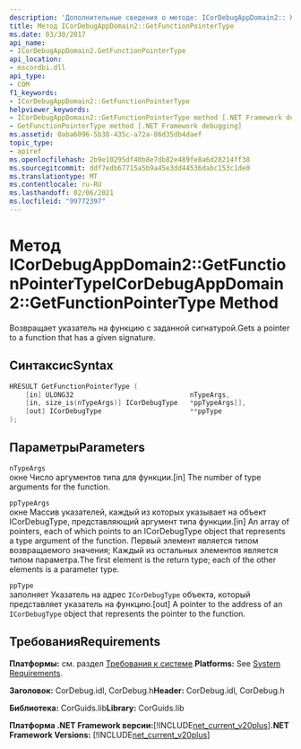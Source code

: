```yaml
---
description: 'Дополнительные сведения о методе: ICorDebugAppDomain2:: Жетфунктионпоинтертипе'
title: Метод ICorDebugAppDomain2::GetFunctionPointerType
ms.date: 03/30/2017
api_name:
- ICorDebugAppDomain2.GetFunctionPointerType
api_location:
- mscordbi.dll
api_type:
- COM
f1_keywords:
- ICorDebugAppDomain2::GetFunctionPointerType
helpviewer_keywords:
- ICorDebugAppDomain2::GetFunctionPointerType method [.NET Framework debugging]
- GetFunctionPointerType method [.NET Framework debugging]
ms.assetid: 0aba6096-5b38-435c-a72a-86d35db4daef
topic_type:
- apiref
ms.openlocfilehash: 2b9e10295df40b8e7db82e489fe8a6d28214ff38
ms.sourcegitcommit: ddf7edb67715a5b9a45e3dd44536dabc153c1de0
ms.translationtype: MT
ms.contentlocale: ru-RU
ms.lasthandoff: 02/06/2021
ms.locfileid: "99772397"
---
```

# <a name="icordebugappdomain2getfunctionpointertype-method"></a><span data-ttu-id="054a4-103">Метод ICorDebugAppDomain2::GetFunctionPointerType</span><span class="sxs-lookup"><span data-stu-id="054a4-103">ICorDebugAppDomain2::GetFunctionPointerType Method</span></span>

<span data-ttu-id="054a4-104">Возвращает указатель на функцию с заданной сигнатурой.</span><span class="sxs-lookup"><span data-stu-id="054a4-104">Gets a pointer to a function that has a given signature.</span></span>  
  
## <a name="syntax"></a><span data-ttu-id="054a4-105">Синтаксис</span><span class="sxs-lookup"><span data-stu-id="054a4-105">Syntax</span></span>  
  
```cpp  
HRESULT GetFunctionPointerType (  
    [in] ULONG32                             nTypeArgs,  
    [in, size_is(nTypeArgs)] ICorDebugType   *ppTypeArgs[],  
    [out] ICorDebugType                      **ppType  
);  
```  
  
## <a name="parameters"></a><span data-ttu-id="054a4-106">Параметры</span><span class="sxs-lookup"><span data-stu-id="054a4-106">Parameters</span></span>  

 `nTypeArgs`  
 <span data-ttu-id="054a4-107">окне Число аргументов типа для функции.</span><span class="sxs-lookup"><span data-stu-id="054a4-107">[in] The number of type arguments for the function.</span></span>  
  
 `ppTypeArgs`  
 <span data-ttu-id="054a4-108">окне Массив указателей, каждый из которых указывает на объект ICorDebugType, представляющий аргумент типа функции.</span><span class="sxs-lookup"><span data-stu-id="054a4-108">[in] An array of pointers, each of which points to an ICorDebugType object that represents a type argument of the function.</span></span> <span data-ttu-id="054a4-109">Первый элемент является типом возвращаемого значения; Каждый из остальных элементов является типом параметра.</span><span class="sxs-lookup"><span data-stu-id="054a4-109">The first element is the return type; each of the other elements is a parameter type.</span></span>  
  
 `ppType`  
 <span data-ttu-id="054a4-110">заполняет Указатель на адрес `ICorDebugType` объекта, который представляет указатель на функцию.</span><span class="sxs-lookup"><span data-stu-id="054a4-110">[out] A pointer to the address of an `ICorDebugType` object that represents the pointer to the function.</span></span>  
  
## <a name="requirements"></a><span data-ttu-id="054a4-111">Требования</span><span class="sxs-lookup"><span data-stu-id="054a4-111">Requirements</span></span>  

 <span data-ttu-id="054a4-112">**Платформы:** см. раздел [Требования к системе](../../get-started/system-requirements.md).</span><span class="sxs-lookup"><span data-stu-id="054a4-112">**Platforms:** See [System Requirements](../../get-started/system-requirements.md).</span></span>  
  
 <span data-ttu-id="054a4-113">**Заголовок:** CorDebug.idl, CorDebug.h</span><span class="sxs-lookup"><span data-stu-id="054a4-113">**Header:** CorDebug.idl, CorDebug.h</span></span>  
  
 <span data-ttu-id="054a4-114">**Библиотека:** CorGuids.lib</span><span class="sxs-lookup"><span data-stu-id="054a4-114">**Library:** CorGuids.lib</span></span>  
  
 <span data-ttu-id="054a4-115">**Платформа .NET Framework версии:**[!INCLUDE[net_current_v20plus](../../../../includes/net-current-v20plus-md.md)]</span><span class="sxs-lookup"><span data-stu-id="054a4-115">**.NET Framework Versions:** [!INCLUDE[net_current_v20plus](../../../../includes/net-current-v20plus-md.md)]</span></span>
